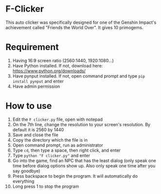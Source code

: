 # F-Clicker
This auto clicker was specifically designed for one of the Genshin Impact's achievement called "Friends the World Over". It gives 10 primogems.

# Requirement
1. Having 16:9 screen ratio (2560:1440, 1920:1080...)
2. Have Python installed. If not, download here: https://www.python.org/downloads/
3. Have pynput installed. If not, open command prompt and type `pip install pynput` and enter
4. Have admin permission

# How to use
1. Edit the `F clicker.py` file, open with notepad
2. On the 7th line, change the resolution to your screen's resolution. By default it is 2560 by 1440
3. Save and close the file
4. Copy the directory which the file is in
5. Open command prompt, run as administrator
6. Type `cd`, then type a space, then right click, and enter
7. Type `python "F clicker.py"` and enter
8. Go into the game, find an NPC that has the least dialog (only speak one time before dialog options show up. Also only speak one time after you say goodbye)
9. Press backspace to begin the program. It will automatically do everything
10. Long press 1 to stop the program
